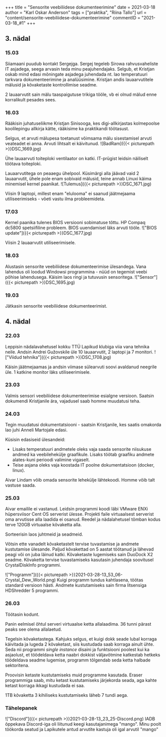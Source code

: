 +++
title = "Sensorite veebiliidese dokumenteerimine"
date = 2021-03-18
author = "Karl Oskar Anderson"
tags = ["praktika", "Riina Tallo"]
url = "content/sensorite-veebiliidese-dokumenteerimine"
commentID = "2021-03-18_#1"
+++

## 3. nädal

### 15.03
Siiamaani puudub kontakt Sergejga. Sergej tegeleb Sirowa rahvusvaheliste IT asjadega, seega arvasin teda minu peajuhendajaks. Selgub, et Kristjan oskab mind edasi mõningate asjadega juhendada nt. lao temperatuuri tarkvara dokumenteerimine ja analüüsimine. Kristjan andis lauaarvutitele mälusid ja kõvaketaste kontrollimise seadme.

2 lauaarvutit sain mälu taaspaigutuse trikiga tööle, vb ei olnud mälud enne korralikult pesades sees. 

### 16.03
Rääkisin juhatuseliikme Kristjan Sinisooga, kes digi-allkirjastas kolmepoolse koolilepingu allkirja kätte, rääkisime ka praktikandi töötasust.

Selgus, et arvuti mälupesa toetanust võimsama mälu sisestamisel arvuti veateadet ei anna. Arvuti lihtsalt ei käivitunud.
![BadRam]({{< picturepath >}}DSC_1669.jpg)

Ühe lauaarvuti toiteploki ventilaator on katki. IT-prügist leidsin näiliselt töötava toiteploki. 

Lauaarvutitega on peaaegu ühelpool. Küsimärgi alla jäävad vaid 2 lauaarvutit, ühele pole enam sobivaid mälusid, teine annab Linuxi käima minemisel kernel paanikat.
![Tulemus]({{< picturepath >}}DSC_1671.jpg)

Viisin 9 laptopi, millest enam "elulooma" ei saanud jäätmejaama utiliseerimiseks - võeti vastu ilma probleemideta.

### 17.03
Kernel paanika tulenes BIOS versiooni sobimatuse tõttu. HP Compaq dc5800 spetsiifiline probleem. BIOS uuendamisel läks arvuti tööle.
!["BIOS update"]({{< picturepath >}}DSC_1677.jpg)

Viisin 2 lauaarvutit utiliseerimisele.

### 18.03
Alustasin sensorite veebiliidese dokumenteerimise ülesandega. Vana lahendus oli loodud Windowsi programmina - nüüd on tegemist veebi põhise lahendusega. Käisim laos ringi ja tutuvusin sensoritega.
!["Sensor"]({{< picturepath >}}DSC_1695.jpg)

### 19.03
Jätkasin sensorite veebiliidese dokumenteerimist.

## 4. nädal

### 22.03
Leppisin nädalavahetusel kokku TTÜ Lapikud klubiga viia vana tehnika neile. Andsin Andrei Gužovskile üle 10 lauaarvutit, 2 laptopi ja 7 monitori.
!["Viidud tehnika"]({{< picturepath >}}DSC_1708.jpg)

Käisin jäätmejaamas ja andsin viimase sülearvuti soovi avaldanud neegrile üle. 1 katkine monitor läks utiliseerimisele.

### 23.03
Valmis sensori veebiliidese dokumenteerimise esialgne versioon. Saatsin dokumendi Kristjanile ära, vajadusel saab homme muudatusi teha.

### 24.03
Tegin muudatusi dokumentatsiooni - saatsin Kristjanile, kes saatis omakorda lao juhi Anneli Martojale edasi.

Küsisin edasiseid ülesandeid:
* Lisaks temperatuuri andmetele oleks vaja saada sensorite niisukuse andmed ka veebilehekülje graafikule. Lisaks töötab graafiku andmete alates-kuni perioodi valimine vigaselt. 
* Teise asjana oleks vaja koostada IT poolne dokumentatsioon (docker, linux).

Aivar Lindam võib omada sensorite lehekülje lähtekoodi. Homme võib talt vastuse saada.

### 25.03
Aivar emailile ei vastanud. Leidsin programmi koodi läbi VMware ENXi hüpersviisor Cent OS serverist ülesse. Projekti faile virtuaalsest serverist oma arvutisse alla laadida ei osanud. Reedel ja nädalahetusel tõmban kodus terve 120GB virtuaalse kõvaketta alla. 

Sorteerisin laos juhtmeid ja seadmeid. 

Võtsin ette vanadelt kõvaketastelt tervise tuvastamise ja andmete kustutamise ülesande. Paljud kõvakettad on 5 aastat töötanud ja lähevad peagi või on juba läinud katki. Kõvaketaste lugemiseks sain DuoDock X2 seadme. Kõvaketta tervise tuvastamiseks kasutasin juhendaja soovitusel CrystalDiskInfo programmi.

!["Programm"]({{< picturepath >}}2021-03-28-13_53_06-Crystal_Dew_World.png)
Kuigi programm tundus kahtlasena, töötas standard versioon hästi. Andmete kustutamiseks sain firma litsensiga HDShredder 5 programmi.

### 26.03
Töötasin kodunt.

Panin eelmisel õhtul serveri virtuaalse ketta allalaadima. 36 tunni pärast peaks see olema allalaetud. 

Tegelsin kõvaketastega. Kahjuks selgus, et kuigi dokk seade lubal korraga käivitada ja lugeda 2 kõvaketast, siis kustudada saab korraga ainult ühte. Seda nii programmi *single instance* disaini ja funktsiooni poolest kui ka asjaolust, et töödeldava ketta naabri dokkist väljavõtmine katkestab hetkeks töödeldava seadme lugemise, programm tõlgendab seda ketta halbade sektoritena.

Proovisin ketaste kustutamiseks muid programme kasutada. Eraser programmiga saab, mitu ketast kustutamiseks järjekorda seada, aga kahte ketast korraga ikkagi kustudada ei saa. 

1TB kõvaketta 3 kihiliseks kustutamiseks läheb 7 tundi aega.

### Tähelepanek
!["Discord"]({{< picturepath >}}2021-03-28-13_23_25-Discord.png)
IADB õppekava Discord-iga oli liitunud keegi kasutajanimega "mango". Minu poolt töökorda seatud ja Lapikutele antud arvutite kastuja oli igal arvutil "mango" 
